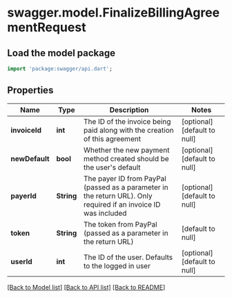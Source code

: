 # swagger.model.FinalizeBillingAgreementRequest

## Load the model package
```dart
import 'package:swagger/api.dart';
```

## Properties
Name | Type | Description | Notes
------------ | ------------- | ------------- | -------------
**invoiceId** | **int** | The ID of the invoice being paid along with the creation of this agreement | [optional] [default to null]
**newDefault** | **bool** | Whether the new payment method created should be the user&#39;s default | [optional] [default to null]
**payerId** | **String** | The payer ID from PayPal (passed as a parameter in the return URL). Only required if an invoice ID was included | [optional] [default to null]
**token** | **String** | The token from PayPal (passed as a parameter in the return URL) | [default to null]
**userId** | **int** | The ID of the user. Defaults to the logged in user | [optional] [default to null]

[[Back to Model list]](../README.md#documentation-for-models) [[Back to API list]](../README.md#documentation-for-api-endpoints) [[Back to README]](../README.md)


